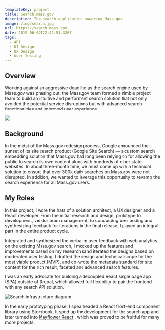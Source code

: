 ```yaml
---
templateKey: project
title: Search.mass.gov
description: The search application powering Mass.gov
image: /img/search.jpg
url: https://search.mass.gov
date: 2019-06-02T22:42:51.326Z
tags:
  - API
  - UI Design
  - UX Design
  - User Testing
---
```

## Overview

Working against an aggressive deadline as the search engine used by Mass.gov was phasing out, the Mass.gov team formed a nimble project team to build an intuitive and performant search solution that not only avoided the potential service disruptions but with advanced search functionalities and improved user experience. 

![](/img/search-home.png)



## Background

In the midst of the Mass.gov redesign process, Google announced the sunset of its site search product (Google Site Search)  — a custom search embedding solution that Mass.gov had long been relying on for allowing the public to search its own content along with hundreds of other state websites. In about three-month time, we must come up with a technical solution to ensure that over 300k daily searches on Mass.gov were not disrupted. In addition, we wanted to leverage this opportunity to revamp the search experience for all Mass.gov users.

## My Roles

In this project, I wore the hats of a solution architect, a UX designer and a React developer. From the initial research and design, prototype to development, vendor team management, to conducting user testing and synthesizing feedback for iterations to the final release, I played an integral part in the entire product cycle. 

Integrated and synthesized the verbatim user feedback with web analytics on the existing Mass.gov search, I mocked up the features and improvements based on my research sand iterated the designs based on moderated user testing. I drafted the design and technical scope for the most viable product (MVP), and co-wrote the metadata standard for site content for the rich result, faceted and advanced search features. 

<lightbox col='2'>
    <rehype-image src="search-rich-results.jpg" caption="design mockups for rich results"></rehype-image>
    <rehype-image src="search-news.png" caption="design mockup for news tab with search filters"></rehype-image>
</lightbox>

I was an early advocate for building a decoupled React single page app (SPA) outside of Drupal, which allowed full flexibility to pair the frontend with any search API solution. 

![Search infrastructure diagram](/img/search-infrastructure-diagram.png)

In the early prototyping phase, I spearheaded a React front-end component library using Storybook. It sped up the development for the search app and later turned into [Mayflower React](https://mayflower.digital.mass.gov/react) , which was proved to be fruitful for many more projects.